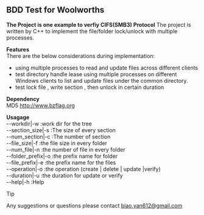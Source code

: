## BDD Test for Woolworths

**The Project is one example to verfiy CIFS(SMB3) Protocol**
The project is written by C++ to implement the file/folder lock/unlock with multiple processes.

**Features**  
There are the below considerations during implementation:
 - using multiple processes to read and update files across different clients
 - test directory handle lease using multiple processes on different Windows clients to list and update files under the common directory.
 - test lock file , write section , then unlock in certain duration


**Dependency**  
MD5 http://www.bzflag.org  



**Usagage**  
 --workdir|-w       :work dir for the tree                            
 --section_size|-s  :The size of every section                         
 --num_section|-c   :The number of section                             
 --file_size|-f     :the file size in every folder                       
 --num_file|-n      :the number of file in every folder                  
 --folder_prefix|-o :the prefix name for folder                        
 --file_prefix|-e   :the prefix name for the files                     
 --operation|-o     :the operation  (create | delete | update |verify)  
 --duration|-u      :the duration for update or verify                
 --help|-h          :Help                                             

> [!TIP]  
> Any suggestions or questions please contact biao.yan612@gmail.com
